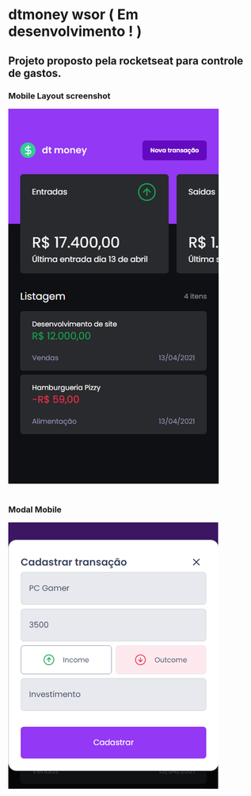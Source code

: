 # dtmoney wsor ( Em desenvolvimento ! )


## Projeto proposto pela rocketseat para controle de gastos.

### Mobile Layout screenshot

![Layout Mobile](./.github/images/mobile%20layout.png)

#

### Modal Mobile

![Modal Mobile](./.github/images/Modal.png)